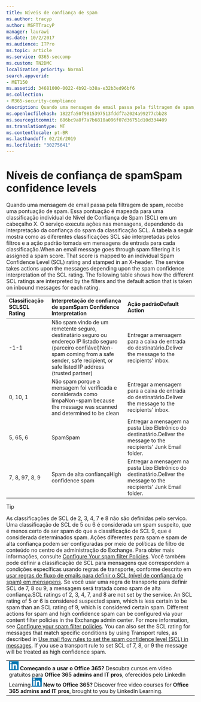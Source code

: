 ```yaml
---
title: Níveis de confiança de spam
ms.author: tracyp
author: MSFTTracyP
manager: laurawi
ms.date: 10/2/2017
ms.audience: ITPro
ms.topic: article
ms.service: O365-seccomp
ms.custom: TN2DMC
localization_priority: Normal
search.appverid:
- MET150
ms.assetid: 34681000-0022-4b92-b38a-e32b3ed96bf6
ms.collection:
- M365-security-compliance
description: Quando uma mensagem de email passa pela filtragem de spam, recebe uma pontuação de spam. Essa pontuação é mapeada para uma classificação individual de Nível de Confiança de Spam (SCL) em um cabeçalho X. O serviço executa ações nas mensagens, dependendo da interpretação da confiança do spam da classificação SCL. A tabela a seguir mostra como as diferentes classificações SCL são interpretadas pelos filtros e a ação padrão tomada em mensagens de entrada para cada classificação.
ms.openlocfilehash: 1822fa50f9815397513fddf7a2024a99277cbb28
ms.sourcegitcommit: 686bc9a8f7a7b6810a096f07d36751d10d334409
ms.translationtype: MT
ms.contentlocale: pt-BR
ms.lasthandoff: 02/26/2019
ms.locfileid: "30275641"
---
```

# <a name="spam-confidence-levels"></a><span data-ttu-id="a98a7-106">Níveis de confiança de spam</span><span class="sxs-lookup"><span data-stu-id="a98a7-106">Spam confidence levels</span></span>

<span data-ttu-id="a98a7-p102">Quando uma mensagem de email passa pela filtragem de spam, recebe uma pontuação de spam. Essa pontuação é mapeada para uma classificação individual de Nível de Confiança de Spam (SCL) em um cabeçalho X. O serviço executa ações nas mensagens, dependendo da interpretação da confiança do spam da classificação SCL. A tabela a seguir mostra como as diferentes classificações SCL são interpretadas pelos filtros e a ação padrão tomada em mensagens de entrada para cada classificação.</span><span class="sxs-lookup"><span data-stu-id="a98a7-p102">When an email message goes through spam filtering it is assigned a spam score. That score is mapped to an individual Spam Confidence Level (SCL) rating and stamped in an X-header. The service takes actions upon the messages depending upon the spam confidence interpretation of the SCL rating. The following table shows how the different SCL ratings are interpreted by the filters and the default action that is taken on inbound messages for each rating.</span></span>
  
|<span data-ttu-id="a98a7-111">**Classificação SCL**</span><span class="sxs-lookup"><span data-stu-id="a98a7-111">**SCL Rating**</span></span>|<span data-ttu-id="a98a7-112">**Interpretação de confiança de spam**</span><span class="sxs-lookup"><span data-stu-id="a98a7-112">**Spam Confidence Interpretation**</span></span>|<span data-ttu-id="a98a7-113">**Ação padrão**</span><span class="sxs-lookup"><span data-stu-id="a98a7-113">**Default Action**</span></span>|
|:-----|:-----|:-----|
|<span data-ttu-id="a98a7-114">-1</span><span class="sxs-lookup"><span data-stu-id="a98a7-114">-1</span></span>  <br/> |<span data-ttu-id="a98a7-115">Não spam vindo de um remetente seguro, destinatário seguro ou endereço IP listado seguro (parceiro confiável)</span><span class="sxs-lookup"><span data-stu-id="a98a7-115">Non-spam coming from a safe sender, safe recipient, or safe listed IP address (trusted partner)</span></span>  <br/> |<span data-ttu-id="a98a7-116">Entregar a mensagem para a caixa de entrada do destinatário.</span><span class="sxs-lookup"><span data-stu-id="a98a7-116">Deliver the message to the recipients' inbox.</span></span>  <br/> |
|<span data-ttu-id="a98a7-117">0, 1</span><span class="sxs-lookup"><span data-stu-id="a98a7-117">0, 1</span></span>  <br/> |<span data-ttu-id="a98a7-118">Não spam porque a mensagem foi verificada e considerada como limpa</span><span class="sxs-lookup"><span data-stu-id="a98a7-118">Non-spam because the message was scanned and determined to be clean</span></span>  <br/> |<span data-ttu-id="a98a7-119">Entregar a mensagem para a caixa de entrada do destinatário.</span><span class="sxs-lookup"><span data-stu-id="a98a7-119">Deliver the message to the recipients' inbox.</span></span>  <br/> |
|<span data-ttu-id="a98a7-120">5, 6</span><span class="sxs-lookup"><span data-stu-id="a98a7-120">5, 6</span></span>  <br/> | <span data-ttu-id="a98a7-121">Spam</span><span class="sxs-lookup"><span data-stu-id="a98a7-121">Spam</span></span>  <br/> |<span data-ttu-id="a98a7-122">Entregar a mensagem na pasta Lixo Eletrônico do destinatário.</span><span class="sxs-lookup"><span data-stu-id="a98a7-122">Deliver the message to the recipients' Junk Email folder.</span></span>  <br/> |
|<span data-ttu-id="a98a7-123">7, 8, 9</span><span class="sxs-lookup"><span data-stu-id="a98a7-123">7, 8, 9</span></span>  <br/> |<span data-ttu-id="a98a7-124">Spam de alta confiança</span><span class="sxs-lookup"><span data-stu-id="a98a7-124">High confidence spam</span></span>  <br/> |<span data-ttu-id="a98a7-125">Entregar a mensagem na pasta Lixo Eletrônico do destinatário.</span><span class="sxs-lookup"><span data-stu-id="a98a7-125">Deliver the message to the recipients' Junk Email folder.</span></span>  <br/> |
   
> [!TIP]
> <span data-ttu-id="a98a7-p103">As classificações de SCL de 2, 3, 4, 7 e 8 não são definidas pelo serviço. Uma classificação de SCL de 5 ou 6 é considerada um spam suspeito, que é menos certo de ser spam do que a classificação de SCL 9, que é considerada determinados spam. Ações diferentes para spam e spam de alta confiança podem ser configuradas por meio de políticas de filtro de conteúdo no centro de administração do Exchange. Para obter mais informações, consulte [Configure Your spam filter Policies](configure-your-spam-filter-policies.md). Você também pode definir a classificação de SCL para mensagens que correspondem a condições específicas usando regras de transporte, conforme descrito em [usar regras de fluxo de emails para definir o SCL (nível de confiança de spam) em mensagens](use-mail-flow-rules-to-set-the-spam-confidence-level-scl-in-messages.md). Se você usar uma regra de transporte para definir SCL de 7, 8 ou 9, a mensagem será tratada como spam de alta confiança.</span><span class="sxs-lookup"><span data-stu-id="a98a7-p103">SCL ratings of 2, 3, 4, 7, and 8 are not set by the service. An SCL rating of 5 or 6 is considered suspected spam, which is less certain to be spam than an SCL rating of 9, which is considered certain spam. Different actions for spam and high confidence spam can be configured via your content filter policies in the Exchange admin center. For more information, see [Configure your spam filter policies](configure-your-spam-filter-policies.md). You can also set the SCL rating for messages that match specific conditions by using Transport rules, as described in [Use mail flow rules to set the spam confidence level (SCL) in messages](use-mail-flow-rules-to-set-the-spam-confidence-level-scl-in-messages.md). If you use a transport rule to set SCL of 7, 8, or 9 the message will be treated as high confidence spam.</span></span> 
  
||
|:-----|
|<span data-ttu-id="a98a7-p104">![O ícone pequeno do LinkedIn Learning](media/eac8a413-9498-4220-8544-1e37d1aaea13.png) **Começando a usar o Office 365?**         Descubra cursos em vídeo gratuitos para **Office 365 admins and IT pros**, oferecidos pelo LinkedIn Learning.</span><span class="sxs-lookup"><span data-stu-id="a98a7-p104">![The short icon for LinkedIn Learning](media/eac8a413-9498-4220-8544-1e37d1aaea13.png) **New to Office 365?**         Discover free video courses for **Office 365 admins and IT pros**, brought to you by LinkedIn Learning.</span></span> |
   

